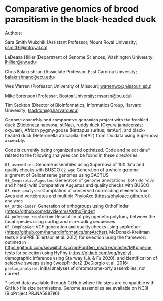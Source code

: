 # Comparative genomics of brood parasitism in the black-headed duck

Authors:

Sara Smith Wuitchik (Assistant Professor, Mount Royal University; ssmith6@mtroyal.ca)

LaDeana Hillier (Department of Genome Sciences, Washington University; lhillier@uw.edu)

Chris Balakrishnan (Associate Professor, East Carolina University; balakrishnanc@ecu.edu)

Wes Warren (Professor, University of Missouri; warrenwc@missouri.edu)

Mike Sorenson (Professor, Boston University; msoren@bu.edu)

Tim Sackton (Director of Bioinformatics, Informatics Group, Harvard University; tsackton@g.harvard.edu)



Genome assembly and comparative genomics project with the freckled duck (Stictonetta naevosa; stiNae), ruddy duck (Oxyura jamaicensis; oxyJam), African pygmy-goose (Nettapus auritus; netAur), and black-headed duck (Heteronetta atricapilla; hetAtr) from 10x data using Supernova assembly.

Code is currently being organized and optimized. Code and select data* related to the following analyses can be found in these directories: 

`01_assemblies`: Genome assemblies using Supernova of 10X data and quality checks with BUSCO 
`02_wga`: Generation of a whole genome alignment of Galloanserae genomes using CACTUS  
`03_ComparativeAugustus`: Generation of genome annotations (both _de novo_ and hinted) with Comparative Augustus and quality checks with BUSCO  
`03_cnee_analyses`: Compilation of conserved non-coding elements from Aves and vertebrates and multiple PhyloAcc (https://phyloacc.github.io/) analyses  
`04_OrthoFinder`: Generation of orthogroups using OrthoFinder (https://github.com/davidemms/OrthoFinder)  
`04_polytomy_resolution`: Resolution of phylogenetic polytomy between the focal species using coding and non-coding sequences  
`05_CompPopGen`: VCF generation and quality checks using snpArcher (https://github.com/harvardinformatics/snpArcher), McDonald-Kreitman tests & SnIPRE (Eilertson et al. 2012) for selection using the framework outlined in https://github.com/sjswuitchik/compPopGen_ms/tree/master/MKpipeline, tests for selection using HyPhy (https://github.com/veg/hyphy), demographic inference using Stairway (Liu & Fu 2020), and identification of selective sweeps using SweepFinder2 (DeGiorgio et al. 2016)  
`prelim_analyses`: initial analyses of chromosome-only assemblies; not current. 





\* select data available through GitHub where file sizes are compatible with GitHub file size permissions. Genome assemblies are available on NCBI (BioProject PRJNA588796).
